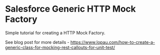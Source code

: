 # Salesforce Generic HTTP Mock Factory
Simple tutorial for creating a HTTP Mock Factory.

See blog post for more details - https://www.lopau.com/how-to-create-a-generic-class-for-mocking-rest-callouts-for-unit-test/
